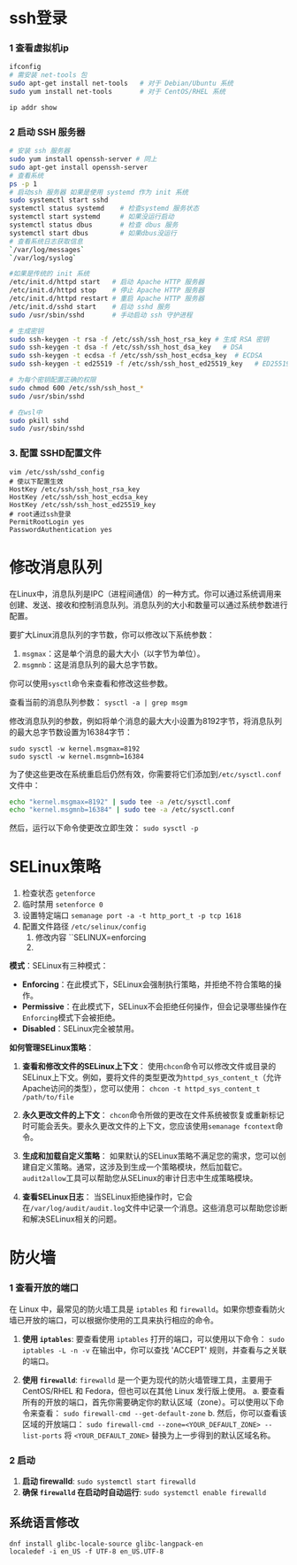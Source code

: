 # ssh登录
### 1 查看虚拟机ip
```bash
ifconfig 
# 需安装 net-tools 包
sudo apt-get install net-tools   # 对于 Debian/Ubuntu 系统
sudo yum install net-tools       # 对于 CentOS/RHEL 系统

ip addr show
```

### 2 启动 SSH 服务器
```sh
# 安装 ssh 服务器
sudo yum install openssh-server # 同上
sudo apt-get install openssh-server
# 查看系统
ps -p 1
# 启动ssh 服务器 如果是使用 systemd 作为 init 系统
sudo systemctl start sshd
systemctl status systemd    # 检查systemd 服务状态
systemctl start systemd     # 如果没运行启动
systemctl status dbus       # 检查 dbus 服务
systemctl start dbus        # 如果dbus没运行
# 查看系统日志获取信息
`/var/log/messages`
`/var/log/syslog`

#如果是传统的 init 系统
/etc/init.d/httpd start   # 启动 Apache HTTP 服务器
/etc/init.d/httpd stop    # 停止 Apache HTTP 服务器
/etc/init.d/httpd restart # 重启 Apache HTTP 服务器
/etc/init.d/sshd start    # 启动 sshd 服务
sudo /usr/sbin/sshd       # 手动启动 ssh 守护进程

# 生成密钥
sudo ssh-keygen -t rsa -f /etc/ssh/ssh_host_rsa_key # 生成 RSA 密钥
sudo ssh-keygen -t dsa -f /etc/ssh/ssh_host_dsa_key   # DSA
sudo ssh-keygen -t ecdsa -f /etc/ssh/ssh_host_ecdsa_key  # ECDSA
sudo ssh-keygen -t ed25519 -f /etc/ssh/ssh_host_ed25519_key   # ED25519

# 为每个密钥配置正确的权限
sudo chmod 600 /etc/ssh/ssh_host_*
sudo /usr/sbin/sshd

# 在wsl中
sudo pkill sshd
sudo /usr/sbin/sshd

```
### 3. 配置 SSHD配置文件
```shell
vim /etc/ssh/sshd_config
# 使以下配置生效
HostKey /etc/ssh/ssh_host_rsa_key
HostKey /etc/ssh/ssh_host_ecdsa_key
HostKey /etc/ssh/ssh_host_ed25519_key
# root通过ssh登录
PermitRootLogin yes
PasswordAuthentication yes
```
# 修改消息队列

在Linux中，消息队列是IPC（进程间通信）的一种方式。你可以通过系统调用来创建、发送、接收和控制消息队列。消息队列的大小和数量可以通过系统参数进行配置。

要扩大Linux消息队列的字节数，你可以修改以下系统参数：

1. `msgmax`：这是单个消息的最大大小（以字节为单位）。
2. `msgmnb`：这是消息队列的最大总字节数。

你可以使用`sysctl`命令来查看和修改这些参数。

查看当前的消息队列参数：
`sysctl -a | grep msgm`

修改消息队列的参数，例如将单个消息的最大大小设置为8192字节，将消息队列的最大总字节数设置为16384字节：
```shell
sudo sysctl -w kernel.msgmax=8192
sudo sysctl -w kernel.msgmnb=16384
``` 

为了使这些更改在系统重启后仍然有效，你需要将它们添加到`/etc/sysctl.conf`文件中：
```sh
echo "kernel.msgmax=8192" | sudo tee -a /etc/sysctl.conf
echo "kernel.msgmnb=16384" | sudo tee -a /etc/sysctl.conf
```

然后，运行以下命令使更改立即生效：
`sudo sysctl -p`

# SELinux策略
1. 检查状态 `getenforce`
2. 临时禁用 `setenforce 0`
3. 设置特定端口 `semanage port -a -t http_port_t -p tcp 1618`
4. 配置文件路径 `/etc/selinux/config`
	1. 修改内容 ``SELINUX=enforcing
	2. 
**模式**：SELinux有三种模式：
- **Enforcing**：在此模式下，SELinux会强制执行策略，并拒绝不符合策略的操作。
- **Permissive**：在此模式下，SELinux不会拒绝任何操作，但会记录哪些操作在`Enforcing`模式下会被拒绝。
- **Disabled**：SELinux完全被禁用。

**如何管理SELinux策略**：

1. **查看和修改文件的SELinux上下文**： 使用`chcon`命令可以修改文件或目录的SELinux上下文。例如，要将文件的类型更改为`httpd_sys_content_t`（允许Apache访问的类型），您可以使用：
    `chcon -t httpd_sys_content_t /path/to/file`
    
2. **永久更改文件的上下文**： `chcon`命令所做的更改在文件系统被恢复或重新标记时可能会丢失。要永久更改文件的上下文，您应该使用`semanage fcontext`命令。
    
3. **生成和加载自定义策略**： 如果默认的SELinux策略不满足您的需求，您可以创建自定义策略。通常，这涉及到生成一个策略模块，然后加载它。`audit2allow`工具可以帮助您从SELinux的审计日志中生成策略模块。
    
4. **查看SELinux日志**： 当SELinux拒绝操作时，它会在`/var/log/audit/audit.log`文件中记录一个消息。这些消息可以帮助您诊断和解决SELinux相关的问题。
# 防火墙
### 1 查看开放的端口
在 Linux 中，最常见的防火墙工具是 `iptables` 和 `firewalld`。如果你想查看防火墙已开放的端口，可以根据你使用的工具来执行相应的命令。

1. **使用 `iptables`**:
    要查看使用 `iptables` 打开的端口，可以使用以下命令：
    `sudo iptables -L -n -v`
    在输出中，你可以查找 'ACCEPT' 规则，并查看与之关联的端口。

2. **使用 `firewalld`**:
    `firewalld` 是一个更为现代的防火墙管理工具，主要用于 CentOS/RHEL 和 Fedora，但也可以在其他 Linux 发行版上使用。
    a. 要查看所有的开放的端口，首先你需要确定你的默认区域（zone）。可以使用以下命令来查看：
    `sudo firewall-cmd --get-default-zone`
    b. 然后，你可以查看该区域的开放端口：
    `sudo firewall-cmd --zone=<YOUR_DEFAULT_ZONE> --list-ports`
    将 `<YOUR_DEFAULT_ZONE>` 替换为上一步得到的默认区域名称。
    
### 2 启动

1. **启动 firewalld**: `sudo systemctl start firewalld`
2. **确保 `firewalld` 在启动时自动运行**:  `sudo systemctl enable firewalld`
## 系统语言修改
```shell
dnf install glibc-locale-source glibc-langpack-en
localedef -i en_US -f UTF-8 en_US.UTF-8
```